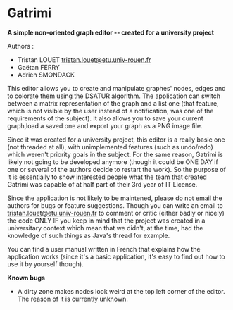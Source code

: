 Gatrimi
=======

**A simple non-oriented graph editor  --  created for a university project**

Authors : 
- Tristan LOUET <tristan.louet@etu.univ-rouen.fr>
- Gaëtan FERRY
- Adrien SMONDACK

This editor allows you to create and manipulate graphes' nodes, edges and to colorate them using the DSATUR algorithm.
The application can switch between a matrix representation of the graph and a list one (that feature, which is not
visible by the user instead of a notification, was one of the requirements of the subject).
It also allows you to save your current graph,load a saved one and export your graph as a PNG image file.

Since it was created for a university project, this editor is a really basic one (not threaded at all),
with unimplemented features (such as undo/redo) which weren't priority goals in the subject.
For the same reason, Gatrimi is likely not going to be developed anymore (though it could be ONE DAY if one or several
of the authors decide to restart the work). So the purpose of it is essentially to show interested people what
the team that created Gatrimi was capable of at half part of their 3rd year of IT License.

Since the application is not likely to be maintened, please do not email the authors for bugs or feature suggestions.
Though you can write an email to tristan.louet@etu.univ-rouen.fr to comment or critic (either badly or nicely) the
code ONLY IF you keep in mind that the project was created in a universitary context which mean that we didn't, at the
time, had the knowledge of such things as Java's thread for example.

You can find a user manual written in French that explains how the application works (since it's a basic application,
it's easy to find out how to use it by yourself though).

**Known bugs**
- A dirty zone makes nodes look weird at the top left corner of the editor. The reason of it is currently unknown.
